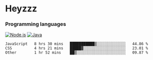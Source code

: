 # Heyzzz  

### Programming languages  

[![Node.js](https://img.shields.io/badge/-Node.js-262626?style=for-the-badge)](https://nodejs.org)
[![Java](https://img.shields.io/badge/-Java-262626?style=for-the-badge)](https://java.com)

<!--START_SECTION:waka-->

```text
JavaScript   8 hrs 30 mins   ███████████▒░░░░░░░░░░░░░   44.86 %
CSS          4 hrs 21 mins   █████▓░░░░░░░░░░░░░░░░░░░   23.01 %
Other        1 hr 52 mins    ██▒░░░░░░░░░░░░░░░░░░░░░░   09.87 %
```

<!--END_SECTION:waka-->
